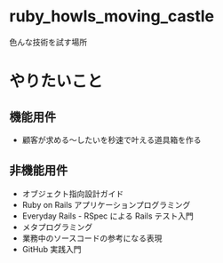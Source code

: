 # ruby_howls_moving_castle

色んな技術を試す場所

# やりたいこと

## 機能用件

- 顧客が求める〜したいを秒速で叶える道具箱を作る

## 非機能用件

- オブジェクト指向設計ガイド
- Ruby on Rails アプリケーションプログラミング
- Everyday Rails - RSpec による Rails テスト入門
- メタプログラミング
- 業務中のソースコードの参考になる表現
- GitHub 実践入門
